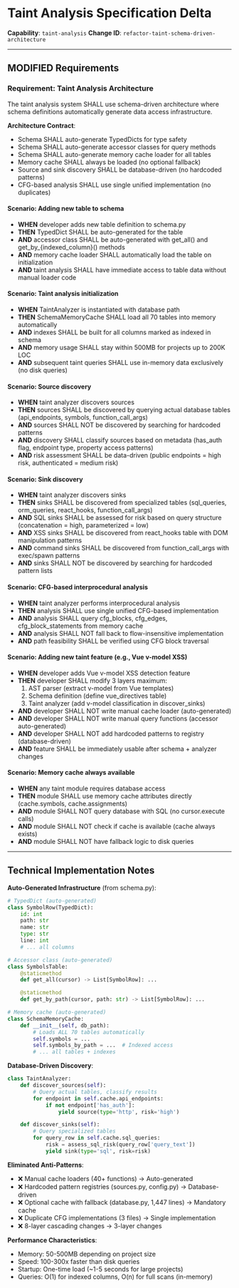 # Taint Analysis Specification Delta

**Capability**: `taint-analysis`
**Change ID**: `refactor-taint-schema-driven-architecture`

---

## MODIFIED Requirements

### Requirement: Taint Analysis Architecture

The taint analysis system SHALL use schema-driven architecture where schema definitions automatically generate data access infrastructure.

**Architecture Contract**:
- Schema SHALL auto-generate TypedDicts for type safety
- Schema SHALL auto-generate accessor classes for query methods
- Schema SHALL auto-generate memory cache loader for all tables
- Memory cache SHALL always be loaded (no optional fallback)
- Source and sink discovery SHALL be database-driven (no hardcoded patterns)
- CFG-based analysis SHALL use single unified implementation (no duplicates)

#### Scenario: Adding new table to schema

- **WHEN** developer adds new table definition to schema.py
- **THEN** TypedDict SHALL be auto-generated for the table
- **AND** accessor class SHALL be auto-generated with get_all() and get_by_{indexed_column}() methods
- **AND** memory cache loader SHALL automatically load the table on initialization
- **AND** taint analysis SHALL have immediate access to table data without manual loader code

#### Scenario: Taint analysis initialization

- **WHEN** TaintAnalyzer is instantiated with database path
- **THEN** SchemaMemoryCache SHALL load all 70 tables into memory automatically
- **AND** indexes SHALL be built for all columns marked as indexed in schema
- **AND** memory usage SHALL stay within 500MB for projects up to 200K LOC
- **AND** subsequent taint queries SHALL use in-memory data exclusively (no disk queries)

#### Scenario: Source discovery

- **WHEN** taint analyzer discovers sources
- **THEN** sources SHALL be discovered by querying actual database tables (api_endpoints, symbols, function_call_args)
- **AND** sources SHALL NOT be discovered by searching for hardcoded patterns
- **AND** discovery SHALL classify sources based on metadata (has_auth flag, endpoint type, property access patterns)
- **AND** risk assessment SHALL be data-driven (public endpoints = high risk, authenticated = medium risk)

#### Scenario: Sink discovery

- **WHEN** taint analyzer discovers sinks
- **THEN** sinks SHALL be discovered from specialized tables (sql_queries, orm_queries, react_hooks, function_call_args)
- **AND** SQL sinks SHALL be assessed for risk based on query structure (concatenation = high, parameterized = low)
- **AND** XSS sinks SHALL be discovered from react_hooks table with DOM manipulation patterns
- **AND** command sinks SHALL be discovered from function_call_args with exec/spawn patterns
- **AND** sinks SHALL NOT be discovered by searching for hardcoded pattern lists

#### Scenario: CFG-based interprocedural analysis

- **WHEN** taint analyzer performs interprocedural analysis
- **THEN** analysis SHALL use single unified CFG-based implementation
- **AND** analysis SHALL query cfg_blocks, cfg_edges, cfg_block_statements from memory cache
- **AND** analysis SHALL NOT fall back to flow-insensitive implementation
- **AND** path feasibility SHALL be verified using CFG block traversal

#### Scenario: Adding new taint feature (e.g., Vue v-model XSS)

- **WHEN** developer adds Vue v-model XSS detection feature
- **THEN** developer SHALL modify 3 layers maximum:
  1. AST parser (extract v-model from Vue templates)
  2. Schema definition (define vue_directives table)
  3. Taint analyzer (add v-model classification in discover_sinks)
- **AND** developer SHALL NOT write manual cache loader (auto-generated)
- **AND** developer SHALL NOT write manual query functions (accessor auto-generated)
- **AND** developer SHALL NOT add hardcoded patterns to registry (database-driven)
- **AND** feature SHALL be immediately usable after schema + analyzer changes

#### Scenario: Memory cache always available

- **WHEN** any taint module requires database access
- **THEN** module SHALL use memory cache attributes directly (cache.symbols, cache.assignments)
- **AND** module SHALL NOT query database with SQL (no cursor.execute calls)
- **AND** module SHALL NOT check if cache is available (cache always exists)
- **AND** module SHALL NOT have fallback logic to disk queries

---

## Technical Implementation Notes

**Auto-Generated Infrastructure** (from schema.py):
```python
# TypedDict (auto-generated)
class SymbolRow(TypedDict):
    id: int
    path: str
    name: str
    type: str
    line: int
    # ... all columns

# Accessor class (auto-generated)
class SymbolsTable:
    @staticmethod
    def get_all(cursor) -> List[SymbolRow]: ...

    @staticmethod
    def get_by_path(cursor, path: str) -> List[SymbolRow]: ...

# Memory cache (auto-generated)
class SchemaMemoryCache:
    def __init__(self, db_path):
        # Loads ALL 70 tables automatically
        self.symbols = ...
        self.symbols_by_path = ...  # Indexed access
        # ... all tables + indexes
```

**Database-Driven Discovery**:
```python
class TaintAnalyzer:
    def discover_sources(self):
        # Query actual tables, classify results
        for endpoint in self.cache.api_endpoints:
            if not endpoint['has_auth']:
                yield source(type='http', risk='high')

    def discover_sinks(self):
        # Query specialized tables
        for query_row in self.cache.sql_queries:
            risk = assess_sql_risk(query_row['query_text'])
            yield sink(type='sql', risk=risk)
```

**Eliminated Anti-Patterns**:
- ❌ Manual cache loaders (40+ functions) → Auto-generated
- ❌ Hardcoded pattern registries (sources.py, config.py) → Database-driven
- ❌ Optional cache with fallback (database.py, 1,447 lines) → Mandatory cache
- ❌ Duplicate CFG implementations (3 files) → Single implementation
- ❌ 8-layer cascading changes → 3-layer changes

**Performance Characteristics**:
- Memory: 50-500MB depending on project size
- Speed: 100-300x faster than disk queries
- Startup: One-time load (~1-5 seconds for large projects)
- Queries: O(1) for indexed columns, O(n) for full scans (in-memory)
